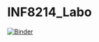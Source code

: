 # INF8214_Labo

[![Binder](https://mybinder.org/badge_logo.svg)](https://mybinder.org/v2/gh/mathieulemieux/INF8412_Labo/HEAD)
